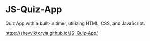 # JS-Quiz-App

Quiz App with a built-in timer, utilizing HTML, CSS, and JavaScript.

https://shevviktoryia.github.io/JS-Quiz-App/
